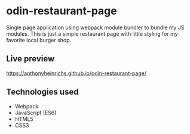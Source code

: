 # odin-restaurant-page
Single page application using webpack module bundler to bundle my JS modules.
This is just a simple restaurant page with little styling for my favorite local burger shop. 

## Live preview
https://anthonyheinrichs.github.io/odin-restaurant-page/

## Technologies used
* Webpack
* JavaScript (ES6)
* HTML5
* CSS3
